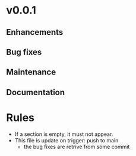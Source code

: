 # v0.0.1
## Enhancements
## Bug fixes
## Maintenance
## Documentation

# Rules
- If a section is empty, it must not appear.
- This file is update on trigger: push to main
  - the bug fixes are retrive from some commit

